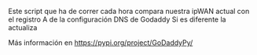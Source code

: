 Este script que ha de correr cada hora compara nuestra ipWAN actual con el registro A de la configuración DNS de Godaddy
Si es diferente la actualiza

Más información en https://pypi.org/project/GoDaddyPy/
